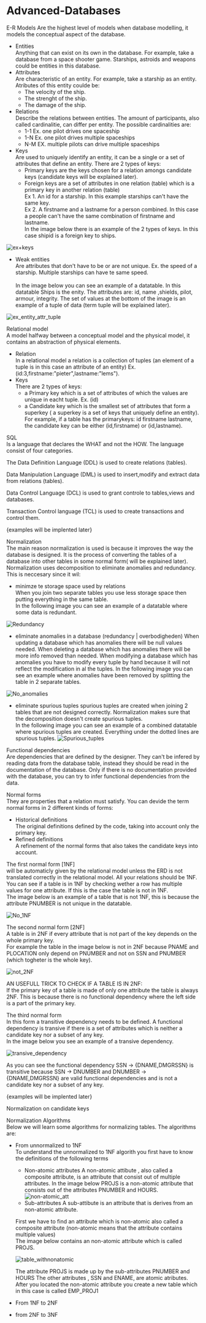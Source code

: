 # Advanced-Databases

E-R Models
Are the highest level of models when database modelling, it models the conceptual aspect of the database.
 - Entities </br>
   Anything that can exist on its own in the database. For example, take a database from a space shooter game. Starships, astroids and weapons could be entities in this database.
 - Attributes</br>
   Are characteristic of an entity. For example, take a starship as an entity. Atributes of this entity coulde be: 
   - The velocity of the ship.
   - The strenght of the ship.
   - The damage of the ship.
 - Relations</br>
   Describe the relations between entities. The amount of participants, also called cardinalitie, can differ per entity. The possible cardinalities are:
    - 1-1 Ex. one pilot drives one spaceship
    - 1-N Ex. one pilot drives multiple spaceships
    - N-M EX. multiple pilots can drive multiple spaceships
 - Keys</br>
   Are used to uniquely identify an entity, it can be a single or a set of attributes that define an entity. There are 2 types of keys:
   - Primary keys are the keys chosen for a relation amongs candidate keys (candidate keys will be explained later).
   - Foreign keys are a set of attributes in one relation (table) which is a primary key in another relation (table) </br>
    Ex 1. An id for a starship. In this example starships can't have the same key. </br>
    Ex 2. A firstname and a lastname for a person combined. In this case a people can't have the same combination of firstname and lastname. </br>
    In the image below there is an example of the 2 types of keys. In this case shipid is a foreign key to ships.</br>


![ex+keys](https://user-images.githubusercontent.com/24454699/55898683-a8742100-5bb2-11e9-812b-1979858118cc.png)
</br>

 - Weak entities </br>
   Are attributes that don't have to be or are not unique. Ex. the speed of a starship. Multiple starships can have te same speed.</br>
   </br>
In the image below you can see an example of a datatable. In this datatable Ships is the enity. The attributes are: id, name ,shields, pilot, armour, integrity. The set of values at the bottom of the image is an example of a tuple of data (term tuple will be explained later).</br>
 
![ex_entity_attr_tuple](https://user-images.githubusercontent.com/24454699/55898343-e6bd1080-5bb1-11e9-8c43-94c8c137ab58.png)
</br>
 

Relational model </br>
A model halfway between a conceptual model and the physical model, it contains an abstraction of physical elements.
 - Relation </br>
   In a relational model a relation is a collection of tuples (an element of a tuple is in this case an attribute of an entity) Ex. (id:3,firstname:"pieter",lastname:"lems").
 - Keys </br>
   There are 2 types of keys:
   - a Primary key which is a set of attributes of which the values are unique in eacht tuple. Ex. (id)
   - a Candidate key which is the smallest set of attributes that form a superkey ( a superkey is a set of keys that uniquely define an entity). For example, if a table has the primarykeys: id firstname lastname, the candidate key can be either (id,firstname) or (id,lastname).

SQL </br>
Is a language that declares the WHAT and not the HOW.
The language consist of four categories.

The Data Definition Language (DDL) is used to create relations (tables).

Data Manipulation Language (DML) is used to insert,modify and extract data from relations (tables).

Data Control Language (DCL) is used to grant controle to tables,views and databases.

Transaction Control language (TCL) is used to create transactions and control them.

{examples will be implented later}

Normalization </br>
The main reason normalization is used is because it improves the way the database is designed. It is the process of converting the tables of a database into other tables in some normal form( will be explained later). Normalization uses decomposition to eliminate anomalies and redundancy. This is neccesary since it wil:
- minimze te storage space used by relations </br>
  When you join two separate tables you use less storage space then putting everything in the same table. </br>
  In the following image you can see an example of a datatable where some data is redundant.

![Redundancy](https://user-images.githubusercontent.com/24454699/55897263-b7a59f80-5baf-11e9-8113-d4cc92f25f9f.png)


- eliminate anomalies in a database (redundancy | overbodigheden)
  When updating a database which has anomalies there will be null values needed. 
  When deleting a database which has anomalies there will be more info removed than needed.
  When modifying a database which has anomalies you have to modify every tuple by hand because it will not reflect the modification in al the tuples.
  In the following image you can see an example where anomalies have been removed by splitting the table in 2 separate tables.

![No_anomalies](https://user-images.githubusercontent.com/24454699/55897471-166b1900-5bb0-11e9-91db-366cebb43855.png)

- eliminate spurious tuples
  spurious tuples are created when joining 2 tables that are not designed correctly. Normalization makes sure that the decomposition doesn't create spurious tuples. </br>
  In the following image you can see an example of a combined datatable where spurious tuples are created. Everything under the dotted lines are spurious tuples.
  ![Spurious_tuples](https://user-images.githubusercontent.com/24454699/55897454-0eab7480-5bb0-11e9-8168-784bc76ae708.png)

Functional dependencies </br>
Are dependencies that are defined by the designer. They can't be infered by reading data from the database table, instead they should be read in the documentation of the database. Only if there is no documentation provided with the database, you can try to infer functional dependencies from the data.

Normal forms </br>
They are properties that a relation must satisfy. You can devide the term normal forms in 2 different kinds of forms:
- Historical definitions </br>
  The original definitions defined by the code, taking into account only the primary key.
- Refined definitions </br>
  A refinement of the normal forms that also takes the candidate keys into account.

The first normal form [1NF] </br> will be automaticly given by the relational model unless the ERD is not translated correctly in the relational model. All your relations should be 1NF.
You can see if a table is in 1NF by checking wether a row has multiple values for one attribute. If this is the case the table is not in 1NF. </br>
The image below is an example of a table that is not 1NF, this is because the attribute PNUMBER is not unique in the datatable.

![No_1NF](https://user-images.githubusercontent.com/24454699/55897466-1408bf00-5bb0-11e9-811d-d90f80e118f0.png)

The second normal form [2NF] </br>
A table is in 2NF if every attribute that is not part of the key depends on the whole primary key.</br>
For example the table in the image below is not in 2NF because PNAME and PLOCATION only depend on PNUMBER and not on SSN and PNUMBER (which togheter is the whole key).</br> 

![not_2NF](https://user-images.githubusercontent.com/24454699/55899624-d2c6de00-5bb4-11e9-9a04-b41c10409bd8.png)
</br>

AN USEFULL TRICK TO CHECK IF A TABLE IS IN 2NF:</br>
If the primary key of a table is made of only one attribute the table is always 2NF. This is because there is no functional dependency where the left side is a part of the primary key.

The third normal form </br>
In this form a transitive dependency needs to be defined. A functional dependency is transive if there is a set of attributes which is neither a candidate key nor a subset of any key. </br>
In the image below you see an example of a transive dependency. </br>

![transive_dependency](https://user-images.githubusercontent.com/24454699/55901759-88942b80-5bb9-11e9-9594-6f75ec82d20d.png)

As you can see the functional dependency SSN -> {DNAME,DMGRSSN} is transitive because SSN -> DNUMBER and DNUMBER -> {DNAME,DMGRSSN} are valid functional dependencies and is not a candidate key nor a subset of any key.


{examples will be implented later}


Normalization on candidate keys </br>

Normalization Algorithms </br>
Below we will learn some algorithms for normalizing tables. The algorithms are:
- From unnormalized to 1NF </br>
  To understand the unnormalized to 1NF algorith you first have to know the definitions of the following terms
  - Non-atomic attributes
    A non-atomic attibute , also called a composite attribute, is an attribute that consist out of multiple attributes.
    In the image below PROJS is a non-atomic attribute that consists out of the attributes PNUMBER and HOURS. </br>
    ![non-atomic_att](https://user-images.githubusercontent.com/24454699/55906562-12e18d00-5bc4-11e9-8c8a-dfbb2a3b5c27.png)
    </br>
  - Sub-attributes
    A sub-attibute is an attribute that is derives from an non-atomic attribute. 

  
  First we have to find an attribute which is non-atomic also called a composite attribute (non-atomic means that the attribute contains multiple values)</br>
  The image below contains an non-atomic attribute which is called PROJS.</br>
  
  ![table_withnonatomic](https://user-images.githubusercontent.com/24454699/55904905-6d78ea00-5bc0-11e9-93cd-5e5f639fff1e.png)
  </br>
  
  
  The attribute PROJS is made up by the sub-attributes PNUMBER and HOURS The other attributes , SSN and ENAME, are atomic atributes.</br>
  After you located the non-atomic attribute you create a new table which in this case is called EMP_PROJ1
- From 1NF to 2NF
  
- from 2NF to 3NF

